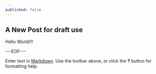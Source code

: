 ```yaml
---
published: false
---
```

## A New Post for draft use

Hello World!!!

---EOF---

Enter text in [Markdown](http://daringfireball.net/projects/markdown/). Use the toolbar above, or click the **?** button for formatting help.
